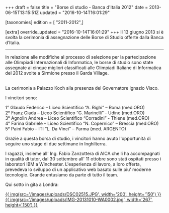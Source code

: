 +++
draft = false
title = "Borse di studio - Banca d'Italia 2012"
date = 2013-06-15T13:15:51Z
updated = "2016-10-14T16:01:29"

[taxonomies]
edition = [ "2011-2012",]

[extra]
override_updated = "2016-10-14T16:01:29"
+++
Il 13 giugno 2013 si è svolta la cerimonia di assegnazione delle Borse di Studio offerte dalla Banca d’Italia.

<div style="text-align: center;">

---

</div>
In relazione alle modifiche al processo di selezione per la partecipazione alle Olimpiadi Internazionali di Informatica, le borse di studio sono state assegnate ai cinque migliori classificati alle Olimpiadi Italiane di Informatica del 2012 svolte a Sirmione presso il Garda Village.

<br/> La cerimonia a Palazzo Koch alla presenza del Governatore Ignazio Visco.

I vincitori sono:

1° Glaudo Federico – Liceo Scientifico “A. Righi” – Roma (med.ORO)<br/> 2° Franz Giada – Liceo Scientifico “G. Marinelli” - Udine (med.ORO)<br/> 3° Agnolin Andrea – Liceo Scientifico “Corradini” - Thiene (med.ORO)<br/> 4° Farina Gabriele – Liceo Scientifico “N. Copernico” – Brescia (med.ORO)<br/> 5° Paini Fabio – ITI “L. Da Vinci” – Parma (med. ARGENTO)

Grazie a questa borsa di studio, i vincitori hanno avuto l'opportunità di seguire uno stage di due settimane in Inghilterra.

I ragazzi, insieme all' Ing. Fabio Zanzottera di AICA che li ha accompagnati in qualità di tutor, dal 30 settembre all' 11 ottobre sono stati ospitati presso i laboratori IBM a Winchester. L'esperienza di lavoro, a loro offerta, prevedeva lo sviluppo di un applicativo web basato sulle piu' moderne tecnologie. Grande entusiamo da parte di tutto il team.

Qui sotto in gita a Londra:

[{{ img(src='/images/uploads/DSC02515.JPG', width='200', height='150') }}](http://81.208.32.83:8080/ioi/images/stories/DSC02515.JPG)[{{ img(src='/images/uploads/IMG-20131010-WA0002.jpg', width='267', height='150') }}](http://81.208.32.83:8080/ioi/images/stories/IMG-20131010-WA0002.jpg)
